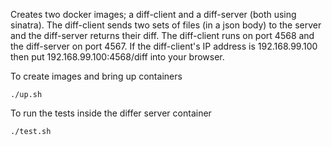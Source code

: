 
Creates two docker images; a diff-client and a diff-server (both using sinatra).
The diff-client sends two sets of files (in a json body) to the server
and the diff-server returns their diff.
The diff-client runs on port 4568 and the diff-server on port 4567.
If the diff-client's IP address is 192.168.99.100 then put
192.168.99.100:4568/diff into your browser.

To create images and bring up containers

```
./up.sh
```

To run the tests inside the differ server container
```
./test.sh
```


